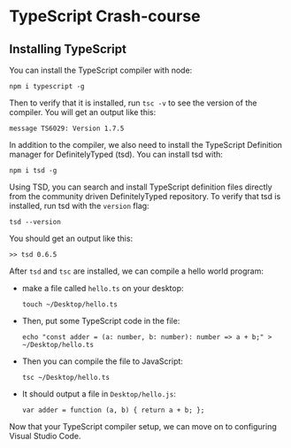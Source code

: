 # TypeScript Crash-course

## Installing TypeScript

You can install the TypeScript compiler with node:

~~~~{.numberLines .bash startFrom="1"}
npm i typescript -g
~~~~~~~

Then to verify that it is installed, run `tsc -v` to see the version of the compiler. You will get an output like this:

~~~~~~~
message TS6029: Version 1.7.5
~~~~~~~

In addition to the compiler, we also need to install the TypeScript Definition manager for DefinitelyTyped (tsd). You can install tsd with:

~~~~{.numberLines .bash startFrom="1"}
npm i tsd -g
~~~~~~~

Using TSD, you can search and install TypeScript definition files directly from the community driven DefinitelyTyped repository. To verify that tsd is installed, run tsd with the `version` flag:

~~~~{.numberLines .bash startFrom="1"}
tsd --version
~~~~~~~

You should get an output like this:

~~~~~~~
>> tsd 0.6.5
~~~~~~~

After `tsd` and `tsc` are installed, we can compile a hello world program:

- make a file called `hello.ts` on your desktop:

    ~~~~{.numberLines .bash startFrom="1"}
    touch ~/Desktop/hello.ts
    ~~~~~~~

- Then, put some TypeScript code in the file:

    ~~~~{.numberLines .bash startFrom="1"}
    echo "const adder = (a: number, b: number): number => a + b;" > ~/Desktop/hello.ts
    ~~~~~~~

- Then you can compile the file to JavaScript:

    ~~~~{.numberLines .bash startFrom="1"}
    tsc ~/Desktop/hello.ts
    ~~~~~~~

- It should output a file in `Desktop/hello.js`:

    ~~~~{.numberLines .javascript startFrom="1"}
    var adder = function (a, b) { return a + b; };
    ~~~~~~~

Now that your TypeScript compiler setup, we can move on to configuring Visual Studio Code.
